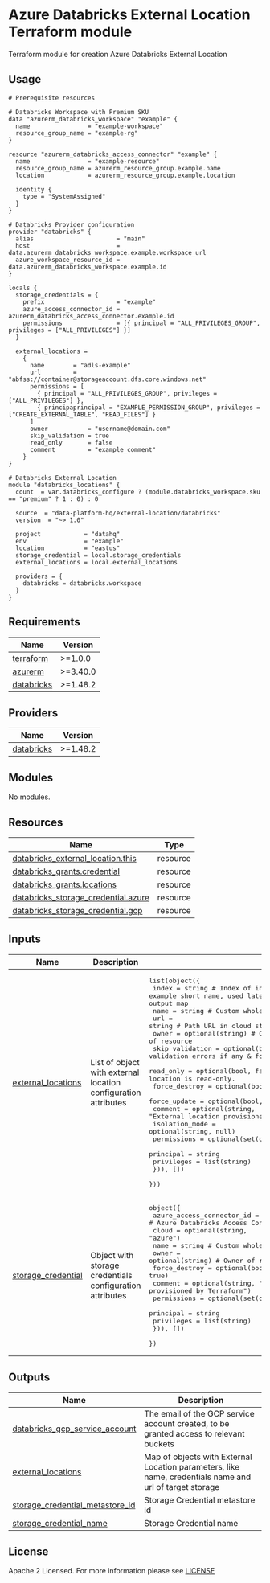 # Azure Databricks External Location Terraform module
Terraform module for creation Azure Databricks External Location

## Usage
```hcl
# Prerequisite resources

# Databricks Workspace with Premium SKU
data "azurerm_databricks_workspace" "example" {
  name                = "example-workspace"
  resource_group_name = "example-rg"
}

resource "azurerm_databricks_access_connector" "example" {
  name                = "example-resource"
  resource_group_name = azurerm_resource_group.example.name
  location            = azurerm_resource_group.example.location

  identity {
    type = "SystemAssigned"
  }
}

# Databricks Provider configuration
provider "databricks" {
  alias                       = "main"
  host                        = data.azurerm_databricks_workspace.example.workspace_url
  azure_workspace_resource_id = data.azurerm_databricks_workspace.example.id
}

locals {
  storage_credentials = {
    prefix                    = "example"
    azure_access_connector_id = azurerm_databricks_access_connector.example.id
    permissions               = [{ principal = "ALL_PRIVILEGES_GROUP", privileges = ["ALL_PRIVILEGES"] }]
  }
  
  external_locations = 
    {
      name        = "adls-example"
      url         = "abfss://container@storageaccount.dfs.core.windows.net"
      permissions = [
        { principal = "ALL_PRIVILEGES_GROUP", privileges = ["ALL_PRIVILEGES"] },
        { principaprincipal = "EXAMPLE_PERMISSION_GROUP", privileges = ["CREATE_EXTERNAL_TABLE", "READ_FILES"] }
      ]    
      owner           = "username@domain.com"
      skip_validation = true
      read_only       = false
      comment         = "example_comment"
    }    
}

# Databricks External Location 
module "databricks_locations" {
  count  = var.databricks_configure ? (module.databricks_workspace.sku == "premium" ? 1 : 0) : 0

  source  = "data-platform-hq/external-location/databricks"
  version  = "~> 1.0"

  project            = "datahq"
  env                = "example"
  location           = "eastus"
  storage_credential = local.storage_credentials
  external_locations = local.external_locations

  providers = {
    databricks = databricks.workspace
  }
}
```

<!-- BEGIN_TF_DOCS -->
## Requirements

| Name | Version |
|------|---------|
| <a name="requirement_terraform"></a> [terraform](#requirement\_terraform) | >=1.0.0 |
| <a name="requirement_azurerm"></a> [azurerm](#requirement\_azurerm) | >=3.40.0 |
| <a name="requirement_databricks"></a> [databricks](#requirement\_databricks) | >=1.48.2 |

## Providers

| Name | Version |
|------|---------|
| <a name="provider_databricks"></a> [databricks](#provider\_databricks) | >=1.48.2 |

## Modules

No modules.

## Resources

| Name | Type |
|------|------|
| [databricks_external_location.this](https://registry.terraform.io/providers/databricks/databricks/latest/docs/resources/external_location) | resource |
| [databricks_grants.credential](https://registry.terraform.io/providers/databricks/databricks/latest/docs/resources/grants) | resource |
| [databricks_grants.locations](https://registry.terraform.io/providers/databricks/databricks/latest/docs/resources/grants) | resource |
| [databricks_storage_credential.azure](https://registry.terraform.io/providers/databricks/databricks/latest/docs/resources/storage_credential) | resource |
| [databricks_storage_credential.gcp](https://registry.terraform.io/providers/databricks/databricks/latest/docs/resources/storage_credential) | resource |

## Inputs

| Name | Description | Type | Default | Required |
|------|-------------|------|---------|:--------:|
| <a name="input_external_locations"></a> [external\_locations](#input\_external\_locations) | List of object with external location configuration attributes | <pre>list(object({<br>    index           = string                # Index of instance, for example short name, used later to access exact external location in output map<br>    name            = string                # Custom whole name of resource<br>    url             = string                # Path URL in cloud storage<br>    owner           = optional(string)      # Owner of resource<br>    skip_validation = optional(bool, true)  # Suppress validation errors if any & force save the external location<br>    read_only       = optional(bool, false) # Indicates whether the external location is read-only.<br>    force_destroy   = optional(bool, true)<br>    force_update    = optional(bool, true)<br>    comment         = optional(string, "External location provisioned by Terraform")<br>    isolation_mode  = optional(string, null)<br>    permissions = optional(set(object({<br>      principal  = string<br>      privileges = list(string)<br>    })), [])<br>  }))</pre> | `[]` | no |
| <a name="input_storage_credential"></a> [storage\_credential](#input\_storage\_credential) | Object with storage credentials configuration attributes | <pre>object({<br>    azure_access_connector_id = optional(string, null) # Azure Databricks Access Connector Id<br>    cloud                     = optional(string, "azure")<br>    name                      = string           # Custom whole name of resource<br>    owner                     = optional(string) # Owner of resource<br>    force_destroy             = optional(bool, true)<br>    comment                   = optional(string, "Managed identity credential provisioned by Terraform")<br>    permissions = optional(set(object({<br>      principal  = string<br>      privileges = list(string)<br>    })), [])<br>  })</pre> | n/a | yes |

## Outputs

| Name | Description |
|------|-------------|
| <a name="output_databricks_gcp_service_account"></a> [databricks\_gcp\_service\_account](#output\_databricks\_gcp\_service\_account) | The email of the GCP service account created, to be granted access to relevant buckets |
| <a name="output_external_locations"></a> [external\_locations](#output\_external\_locations) | Map of objects with External Location parameters, like name, credentials name and url of target storage |
| <a name="output_storage_credential_metastore_id"></a> [storage\_credential\_metastore\_id](#output\_storage\_credential\_metastore\_id) | Storage Credential metastore id |
| <a name="output_storage_credential_name"></a> [storage\_credential\_name](#output\_storage\_credential\_name) | Storage Credential name |
<!-- END_TF_DOCS -->

## License

Apache 2 Licensed. For more information please see [LICENSE](https://github.com/data-platform-hq/terraform-databricks-external-location/blob/main/LICENSE)
